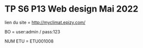 ﻿# TP S6 P13 Web design Mai 2022

lien du site = http://myclimat.epizy.com/

BO = user:admin / pass:123

NUM ETU = ETU001008


